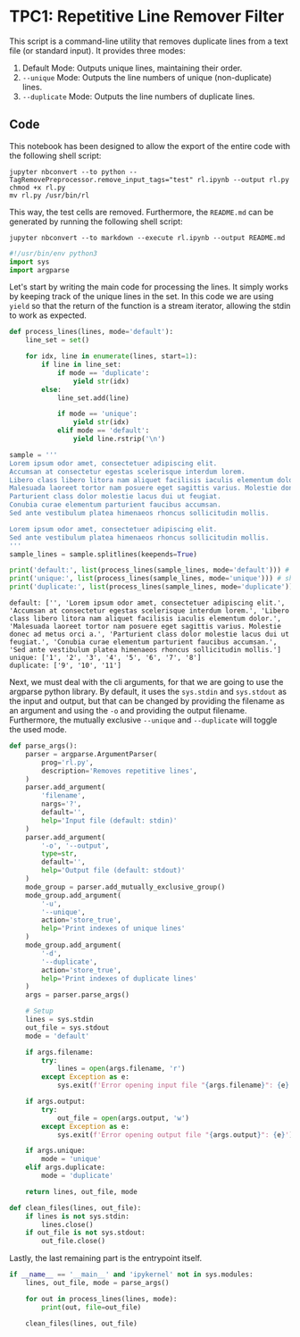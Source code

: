 # TPC1: Repetitive Line Remover Filter

This script is a command-line utility that removes duplicate lines from a text file (or standard input). It provides three modes:

1. Default Mode: Outputs unique lines, maintaining their order.
2. `--unique` Mode: Outputs the line numbers of unique (non-duplicate) lines.
3. `--duplicate` Mode: Outputs the line numbers of duplicate lines.

## Code

This notebook has been designed to allow the export of the entire code with the following shell script:

```shell
jupyter nbconvert --to python --TagRemovePreprocessor.remove_input_tags="test" rl.ipynb --output rl.py
chmod +x rl.py
mv rl.py /usr/bin/rl
```

This way, the test cells are removed. Furthermore, the `README.md` can be generated by running the following shell script:

```shell
jupyter nbconvert --to markdown --execute rl.ipynb --output README.md
```


```python
#!/usr/bin/env python3
import sys
import argparse
```

Let's start by writing the main code for processing the lines. It simply works by keeping track of the unique lines in the set. In this code we are using `yield` so that the return of the function is a stream iterator, allowing the stdin to work as expected.


```python
def process_lines(lines, mode='default'):
    line_set = set()

    for idx, line in enumerate(lines, start=1):
        if line in line_set:
            if mode == 'duplicate':
                yield str(idx)
        else:
            line_set.add(line)

            if mode == 'unique':
                yield str(idx)
            elif mode == 'default':
                yield line.rstrip('\n')
```


```python
sample = '''
Lorem ipsum odor amet, consectetuer adipiscing elit.
Accumsan at consectetur egestas scelerisque interdum lorem.
Libero class libero litora nam aliquet facilisis iaculis elementum dolor.
Malesuada laoreet tortor nam posuere eget sagittis varius. Molestie donec ad metus orci a.
Parturient class dolor molestie lacus dui ut feugiat.
Conubia curae elementum parturient faucibus accumsan.
Sed ante vestibulum platea himenaeos rhoncus sollicitudin mollis.

Lorem ipsum odor amet, consectetuer adipiscing elit.
Sed ante vestibulum platea himenaeos rhoncus sollicitudin mollis.
'''
sample_lines = sample.splitlines(keepends=True)

print('default:', list(process_lines(sample_lines, mode='default'))) # should output the text from lines [2,10[
print('unique:', list(process_lines(sample_lines, mode='unique'))) # should output [1, 2, 3, 4, 5, 6, 7, 8]
print('duplicate:', list(process_lines(sample_lines, mode='duplicate'))) # should output [9, 10, 11]
```

    default: ['', 'Lorem ipsum odor amet, consectetuer adipiscing elit.', 'Accumsan at consectetur egestas scelerisque interdum lorem.', 'Libero class libero litora nam aliquet facilisis iaculis elementum dolor.', 'Malesuada laoreet tortor nam posuere eget sagittis varius. Molestie donec ad metus orci a.', 'Parturient class dolor molestie lacus dui ut feugiat.', 'Conubia curae elementum parturient faucibus accumsan.', 'Sed ante vestibulum platea himenaeos rhoncus sollicitudin mollis.']
    unique: ['1', '2', '3', '4', '5', '6', '7', '8']
    duplicate: ['9', '10', '11']
    

Next, we must deal with the cli arguments, for that we are going to use the argparse python library. By default, it uses the `sys.stdin` and `sys.stdout` as the input and output, but that can be changed by providing the filename as an argument and using the `-o` and providing the output filename. Furthermore, the mutually exclusive `--unique` and `--duplicate` will toggle the used mode.


```python
def parse_args():
    parser = argparse.ArgumentParser(
        prog='rl.py',
        description='Removes repetitive lines',
    )
    parser.add_argument(
        'filename',
        nargs='?',
        default='',
        help='Input file (default: stdin)'
    )
    parser.add_argument(
        '-o', '--output',
        type=str,
        default='',
        help='Output file (default: stdout)'
    )
    mode_group = parser.add_mutually_exclusive_group()
    mode_group.add_argument(
        '-u',
        '--unique',
        action='store_true',
        help='Print indexes of unique lines'
    )
    mode_group.add_argument(
        '-d',
        '--duplicate',
        action='store_true',
        help='Print indexes of duplicate lines'
    )
    args = parser.parse_args()

    # Setup
    lines = sys.stdin
    out_file = sys.stdout
    mode = 'default'

    if args.filename:
        try:
            lines = open(args.filename, 'r')
        except Exception as e:
            sys.exit(f'Error opening input file "{args.filename}": {e}')

    if args.output:
        try:
            out_file = open(args.output, 'w')
        except Exception as e:
            sys.exit(f'Error opening output file "{args.output}": {e}')

    if args.unique:
        mode = 'unique'
    elif args.duplicate:
        mode = 'duplicate'

    return lines, out_file, mode

def clean_files(lines, out_file):
    if lines is not sys.stdin:
        lines.close()
    if out_file is not sys.stdout:
        out_file.close()
```

Lastly, the last remaining part is the entrypoint itself.


```python
if __name__ == '__main__' and 'ipykernel' not in sys.modules:
    lines, out_file, mode = parse_args()

    for out in process_lines(lines, mode):
        print(out, file=out_file)

    clean_files(lines, out_file)
```
